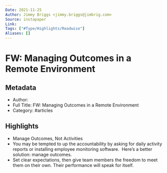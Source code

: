 ```yaml
---
Date: 2021-11-25
Author: Jimmy Briggs <jimmy.briggs@jimbrig.com>
Source: instapaper
Link: 
Tags: ["#Type/Highlights/Readwise"]
Aliases: []
---
```

# FW: Managing Outcomes in a Remote Environment

## Metadata
- Author: 
- Full Title: FW: Managing Outcomes in a Remote Environment
- Category: #articles

## Highlights
- Manage Outcomes, Not Activities
- You may be tempted to up the accountability by asking for daily activity reports or installing employee monitoring software. 
  Here’s a better solution: manage outcomes.
- Set clear expectations, then give team members the freedom to meet them on their own. Their performance will speak for itself.
